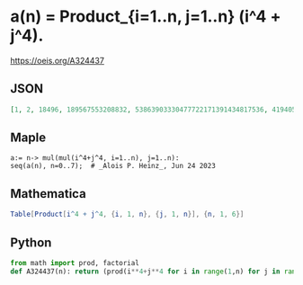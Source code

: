 # a\(n\) \= Product\_\{i\=1\.\.n, j\=1\.\.n\} \(i^4 \+ j^4\)\.
https://oeis.org/A324437
## JSON
```JSON
[1, 2, 18496, 189567553208832, 53863903330477722171391434817536, 4194051697335929481600368256016484482740174637152337920000, 530545265060440849231458462212366841894726534233233018777709463062563850450708386692464640000]
```
## Maple
```Maple
a:= n-> mul(mul(i^4+j^4, i=1..n), j=1..n):
seq(a(n), n=0..7);  # _Alois P. Heinz_, Jun 24 2023
```
## Mathematica
```Mathematica
Table[Product[i^4 + j^4, {i, 1, n}, {j, 1, n}], {n, 1, 6}]
```
## Python
```Python
from math import prod, factorial
def A324437(n): return (prod(i**4+j**4 for i in range(1,n) for j in range(i+1,n+1))*factorial(n)**2)**2<<n # _Chai Wah Wu_, Nov 26 2023
```
